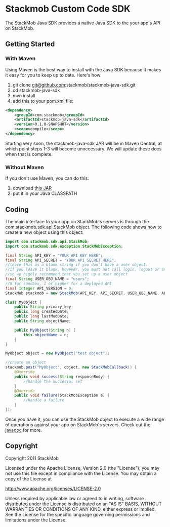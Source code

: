 # Stackmob Custom Code SDK

The StackMob Java SDK provides a native Java SDK to the your app's API on StackMob.

## Getting Started

### With Maven

Using Maven is the best way to install with the Java SDK because it makes it easy for you to keep up to date. Here's how:

1. git clone git@github.com:stackmob/stackmob-java-sdk.git
2. cd stackmob-java-sdk
3. mvn install
4. add this to your pom.xml file:

```xml
<dependency>
    <groupId>com.stackmob</groupId>
    <artifactId>stackmob-java-sdk</artifactId>
    <version>0.1.0-SNAPSHOT</version>
    <scope>compile</scope>
</dependency>
```

Starting very soon, the stackmob-java-sdk JAR will be in Maven Central, at which point steps 1-3 will become unnecessary. We will update these docs when that is complete.

### Without Maven

If you don't use Maven, you can do this:

1. download [this JAR](/Users/aaron/code/stackmob-java-sdk/target/stackmob-java-sdk-0.1.0-SNAPSHOT.jar)
2. put it in your Java CLASSPATH

## Coding

The main interface to your app on StackMob's servers is through the com.stackmob.sdk.api.StackMob object. The following code shows how to create a new object using this object:

```java
import com.stackmob.sdk.api.StackMob;
import com.stackmob.sdk.exception.StackMobException;

final String API_KEY = "YOUR API KEY HERE";
final String API_SECRET = "YOUR API SECRET HERE";
//leave this as a blank string if you don't have a user object.
//if you leave it blank, however, you must not call login, logout or any of the twitter or facebook methods,
//so we highly recommend that you set up a user object
final String USER_OBJ_NAME = "users";
//0 for sandbox, 1 or higher for a deployed API
final Integer API_VERSION = 0;
StackMob stackmob = new StackMob(API_KEY, API_SECRET, USER_OBJ_NAME, API_VERSION);

class MyObject {
    public String primary_key;
    public long createdDate;
    public long lastModDate;
    public String objectName;

    public MyObject(String n) {
        this.objectName = n;
    }
}

MyObject object = new MyObject("test object");

//create an object
stackmob.post("MyObject", object, new StackMobCallback() {
    @Override
    public void success(String responseBody) {
        //handle the successul set
    }
    @Override
    public void failure(StackMobException e) {
        //handle a failure
    }
});
```

Once you have it, you can use the StackMob object to execute a wide range of operations against your app on StackMob's servers. Check out the
[javadoc](http://stackmob.github.com/stackmob-java-sdk/javadoc/0.1.0/apidocs/) for more.


## Copyright

Copyright 2011 StackMob

Licensed under the Apache License, Version 2.0 (the "License");
you may not use this file except in compliance with the License.
You may obtain a copy of the License at

http://www.apache.org/licenses/LICENSE-2.0

Unless required by applicable law or agreed to in writing, software
distributed under the License is distributed on an "AS IS" BASIS,
WITHOUT WARRANTIES OR CONDITIONS OF ANY KIND, either express or implied.
See the License for the specific language governing permissions and
limitations under the License.